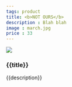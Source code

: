```yaml
---
tags: product
title: <b>NOT OURS</b>
description : Blah blah
image : march.jpg
price : 33
---
```


<img class="product-image" src="/assets/images/{{ image }}"/>
<h3>{{title}}</h3>
<p>{{description}}</p>